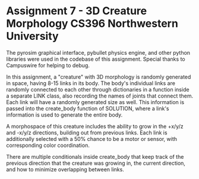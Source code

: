 # Assignment 7 - 3D Creature Morphology CS396 Northwestern University

The pyrosim graphical interface, pybullet physics engine, and other python libraries were used in the codebase of this assignment. Special thanks to Campuswire for helping to debug.

In this assignment, a "creature" with 3D morphology is randomly generated in space, having 8-15 links in its body.
The body's individual links are randomly connected to each other through dictionaries in a function inside a separate LINK class, also recording the names of joints that connect them. Each link will have a randomly generated size as well.
This information is passed into the create_body function of SOLUTION, where a link's information is used to generate the entire body.

A morphospace of this creature includes the ability to grow in the +x/y/z and -x/y/z directions, building out from previous links. Each link is additionally selected with a 50% chance to be a motor or sensor, with corresponding color coordination.

There are multiple conditionals inside create_body that keep track of the previous direction that the creature was growing in, the current direction, and how to minimize overlapping between links.
